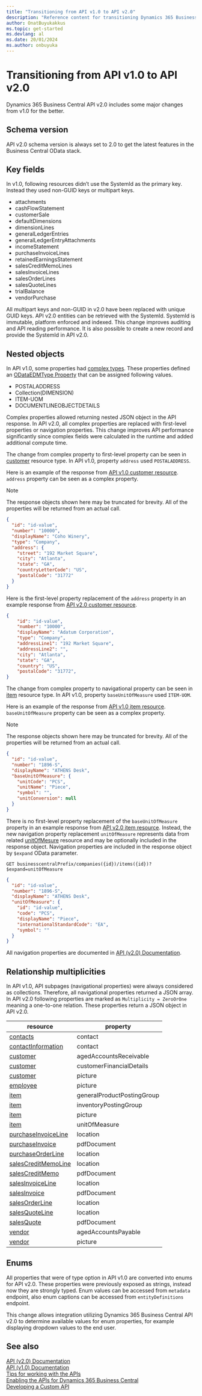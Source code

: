 ```yaml
---
title: "Transitioning from API v1.0 to API v2.0"
description: "Reference content for transitioning Dynamics 365 Business Central v1.0 API to v2.0."
author: OnatBuyukakkus
ms.topic: get-started
ms.devlang: al
ms.date: 20/01/2024
ms.author: onbuyuka
---
```


# Transitioning from API v1.0 to API v2.0

Dynamics 365 Business Central API v2.0 includes some major changes from v1.0 for the better. 

## Schema version

API v2.0 schema version is always set to 2.0 to get the latest features in the Business Central OData stack.

## Key fields

In v1.0, following resources didn’t use the SystemId as the primary key. Instead they used non-GUID keys or multipart keys.

- attachments
- cashFlowStatement
- customerSale
- defaultDimensions
- dimensionLines
- generalLedgerEntries
- generalLedgerEntryAttachments
- incomeStatement
- purchaseInvoiceLines
- retainedEarningsStatement
- salesCreditMemoLines
- salesInvoiceLines
- salesOrderLines
- salesQuoteLines
- trialBalance
- vendorPurchase

All multipart keys and non-GUID in v2.0 have been replaced with unique GUID keys. API v2.0 entities can be retrieved with the SystemId. SystemId is immutable, platform enforced and indexed. This change improves auditing and API reading performance. It is also possible to create a new record and provide the SystemId in API v2.0.

## Nested objects

In API v1.0, some properties had [complex types](../v1.0/resources/dynamics_complextypes.md). These properties defined an [ODataEDMType Property](../../developer/properties/devenv-odataedmtype-property.md) that can be assigned following values.

- POSTALADDRESS
- Collection(DIMENSION)
- ITEM-UOM
- DOCUMENTLINEOBJECTDETAILS

Complex properties allowed returning nested JSON object in the API response. In API v2.0, all complex properties are replaced with first-level properties or navigation properties. This change improves API performance significantly since complex fields were calculated in the runtime and added additional compute time.

The change from complex property to first-level property can be seen in [customer](../v2.0/resources/dynamics_customer.md) resource type. In API v1.0, property ```address``` used ```POSTALADDRESS```. 

Here is an example of the response from [API v1.0 customer resource](../v1.0/api/dynamics_customer_get.md). ```address``` property can be seen as a complex property.

> [!NOTE]  
>   The response objects shown here may be truncated for brevity. All of the properties will be returned from an actual call.

```json
{
  "id": "id-value",
  "number": "10000",
  "displayName": "Coho Winery",
  "type": "Company",
  "address": {
    "street": "192 Market Square",
    "city": "Atlanta",
    "state": "GA",
    "countryLetterCode": "US",
    "postalCode": "31772"
  }
}
```
Here is the first-level property replacement of the ```address``` property in an example response from [API v2.0 customer resource](../v2.0/api/dynamics_customer_get.md).

```json
{
    "id": "id-value",
    "number": "10000",
    "displayName": "Adatum Corporation",
    "type": "Company",
    "addressLine1": "192 Market Square",
    "addressLine2": "",
    "city": "Atlanta",
    "state": "GA",
    "country": "US",
    "postalCode": "31772",
}
```

The change from complex property to navigational property can be seen in [item](../v2.0/resources/dynamics_item.md) resource type. In API v1.0, property ```baseUnitOfMeasure``` used ```ITEM-UOM```. 

Here is an example of the response from [API v1.0 item resource](../v1.0/api/dynamics_item_get.md). ```baseUnitOfMeasure``` property can be seen as a complex property.

> [!NOTE]  
>   The response objects shown here may be truncated for brevity. All of the properties will be returned from an actual call.
```json
{
  "id": "id-value",
  "number": "1896-S",
  "displayName": "ATHENS Desk",
  "baseUnitOfMeasure": {
    "unitCode": "PCS",
    "unitName": "Piece",
    "symbol": "",
    "unitConversion": null
  }
}
```
There is no first-level property replacement of the ```baseUnitOfMeasure``` property in an example response from [API v2.0 item resource](../v2.0/api/dynamics_item_get.md). Instead, the new navigation property replacement ```unitOfMeasure``` represents data from related [unitOfMesure](../v2.0/resources/dynamics_unitOfMeasure.md) resource and may be optionally included in the response object. Navigation properties are included in the response object by ```$expand``` OData parameter.
```
GET businesscentralPrefix/companies({id})/items({id})?$expand=unitOfMeasure
```
```json
{
  "id": "id-value",
  "number": "1896-S",
  "displayName": "ATHENS Desk",
  "unitOfMeasure": {
    "id": "id-value",
    "code": "PCS",
    "displayName": "Piece",
    "internationalStandardCode": "EA",
    "symbol": ""
  }
}
```

All navigation properties are documented in [API (v2.0) Documentation](index.md).

## Relationship multiplicities

In API v1.0, API subpages (navigational properties) were always considered as collections. Therefore, all navigational properties returned a JSON array. In API v2.0 following properties are marked as ```Multiplicity = ZeroOrOne``` meaning a one-to-one relation. These properties return a JSON object in API v2.0.

| resource                                                                 | property                   |
|--------------------------------------------------------------------------|----------------------------|
| [contacts](../v2.0/resources/dynamics_contact.md)                        | contact                    |
| [contactInformation](../v2.0/resources/dynamics_contactInformation.md)   | contact                    |
| [customer](../v2.0/resources/dynamics_customer.md)                       | agedAccountsReceivable     |
| [customer](../v2.0/resources/dynamics_customer.md)                       | customerFinancialDetails   |
| [customer](../v2.0/resources/dynamics_customer.md)                       | picture                    |
| [employee](../v2.0/resources/dynamics_employee.md)                       | picture                    |
| [item](../v2.0/resources/dynamics_item.md)                               | generalProductPostingGroup |
| [item](../v2.0/resources/dynamics_item.md)                               | inventoryPostingGroup      |
| [item](../v2.0/resources/dynamics_item.md)                               | picture                    |
| [item](../v2.0/resources/dynamics_item.md)                               | unitOfMeasure              |
| [purchaseInvoiceLine](../v2.0/resources/dynamics_purchaseInvoiceLine.md) | location                   |
| [purchaseInvoice](../v2.0/resources/dynamics_purchaseInvoice.md)         | pdfDocument                |
| [purchaseOrderLine](../v2.0/resources/dynamics_purchaseOrderLine.md)     | location                   |
| [salesCreditMemoLine](../v2.0/resources/dynamics_salesCreditMemoLine.md) | location                   |
| [salesCreditMemo](../v2.0/resources/dynamics_salesCreditMemo.md)         | pdfDocument                |
| [salesInvoiceLine](../v2.0/resources/dynamics_salesInvoiceLine.md)       | location                   |
| [salesInvoice](../v2.0/resources/dynamics_salesInvoice.md)               | pdfDocument                |
| [salesOrderLine](../v2.0/resources/dynamics_salesOrderLine.md)           | location                   |
| [salesQuoteLine](../v2.0/resources/dynamics_salesQuoteLine.md)           | location                   |
| [salesQuote](../v2.0/resources/dynamics_salesQuote.md)                   | pdfDocument                |
| [vendor](../v2.0/resources/dynamics_vendor.md)                           | agedAccountsPayable        |
| [vendor](../v2.0/resources/dynamics_vendor.md)                           | picture                    |

## Enums

All properties that were of type option in API v1.0 are converted into enums for API v2.0. These properties were previously exposed as strings, instead now they are strongly typed. Enum values can be accessed from ```metadata``` endpoint, also enum captions can be accessed from ```entityDefinitions``` endpoint.

This change allows integration utilizing Dynamics 365 Business Central API v2.0 to determine available values for enum properties, for example displaying dropdown values to the end user.

## See also

[API (v2.0) Documentation](index.md)  
[API (v1.0) Documentation](../v1.0/index.md)  
[Tips for working with the APIs](../../developer/devenv-connect-apps-tips.md)     
[Enabling the APIs for Dynamics 365 Business Central](enabling-apis-for-dynamics-nav.md)   
[Developing a Custom API](../../developer/devenv-develop-custom-api.md)  